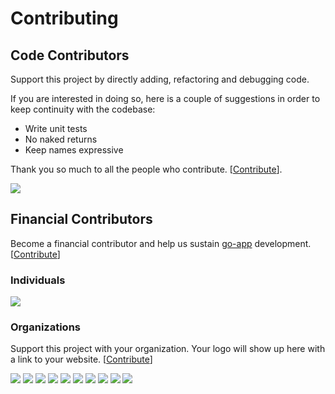 # Contributing

## Code Contributors

Support this project by directly adding, refactoring and debugging code.

If you are interested in doing so, here is a couple of suggestions in order to keep continuity with the codebase:

- Write unit tests
- No naked returns
- Keep names expressive

Thank you so much to all the people who contribute. [[Contribute](CONTRIBUTING.md)].

<a href="https://github.com/gabstv/go-app/graphs/contributors"><img src="https://opencollective.com/go-app/contributors.svg?width=890&button=false" /></a>

## Financial Contributors

Become a financial contributor and help us sustain [go-app](https://github.com/gabstv/go-app) development. [[Contribute](https://opencollective.com/go-app/contribute)]

### Individuals

<a href="https://opencollective.com/go-app"><img src="https://opencollective.com/go-app/individuals.svg?width=890"></a>

### Organizations

Support this project with your organization. Your logo will show up here with a link to your website. [[Contribute](https://opencollective.com/go-app/contribute)]

<a href="https://opencollective.com/go-app/organization/0/website"><img src="https://opencollective.com/go-app/organization/0/avatar.svg"></a>
<a href="https://opencollective.com/go-app/organization/1/website"><img src="https://opencollective.com/go-app/organization/1/avatar.svg"></a>
<a href="https://opencollective.com/go-app/organization/2/website"><img src="https://opencollective.com/go-app/organization/2/avatar.svg"></a>
<a href="https://opencollective.com/go-app/organization/3/website"><img src="https://opencollective.com/go-app/organization/3/avatar.svg"></a>
<a href="https://opencollective.com/go-app/organization/4/website"><img src="https://opencollective.com/go-app/organization/4/avatar.svg"></a>
<a href="https://opencollective.com/go-app/organization/5/website"><img src="https://opencollective.com/go-app/organization/5/avatar.svg"></a>
<a href="https://opencollective.com/go-app/organization/6/website"><img src="https://opencollective.com/go-app/organization/6/avatar.svg"></a>
<a href="https://opencollective.com/go-app/organization/7/website"><img src="https://opencollective.com/go-app/organization/7/avatar.svg"></a>
<a href="https://opencollective.com/go-app/organization/8/website"><img src="https://opencollective.com/go-app/organization/8/avatar.svg"></a>
<a href="https://opencollective.com/go-app/organization/9/website"><img src="https://opencollective.com/go-app/organization/9/avatar.svg"></a>
